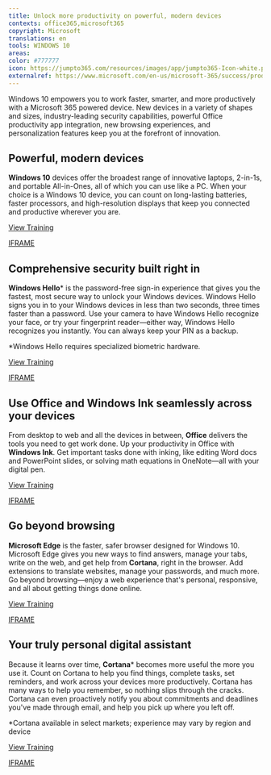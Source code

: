```yaml
---
title: Unlock more productivity on powerful, modern devices
contexts: office365,microsoft365
copyright: Microsoft
translations: en
tools: WINDOWS 10
areas: 
color: #777777
icon: https://jumpto365.com/resources/images/app/jumpto365-Icon-white.png
externalref: https://www.microsoft.com/en-us/microsoft-365/success/productivitylibrary/unlock-more-productivity-on-powerful-modern-devices
---
```

Windows 10 empowers you to work faster, smarter, and more productively with a Microsoft 365 powered device. New devices in a variety of shapes and sizes, industry-leading security capabilities, powerful Office productivity app integration, new browsing experiences, and personalization features keep you at the forefront of innovation.


## Powerful, modern devices

**Windows 10** devices offer the broadest range of innovative laptops, 2-in-1s, and portable All-in-Ones, all of which you can use like a PC. When your choice is a Windows 10 device, you can count on long-lasting batteries, faster processors, and high-resolution displays that keep you connected and productive wherever you are.

[View Training](https://www.microsoft.com/en-us/windowsforbusiness/featured-devices)

[IFRAME](https://www.microsoft.com/en-us/videoplayer/embed/RE1UzSF)

## Comprehensive security built right in

**Windows Hello**\* is the password-free sign-in experience that gives you the fastest, most secure way to unlock your Windows devices. Windows Hello signs you in to your Windows devices in less than two seconds, three times faster than a password. Use your camera to have Windows Hello recognize your face, or try your fingerprint reader—either way, Windows Hello recognizes you instantly. You can always keep your PIN as a backup.

*Windows Hello requires specialized biometric hardware.

[View Training](https://support.microsoft.com/help/17215/windows-10-what-is-hello)

[IFRAME](https://www.microsoft.com/en-us/videoplayer/embed/RE1UMQd)

## Use Office and Windows Ink seamlessly across your devices

From desktop to web and all the devices in between, **Office** delivers the tools you need to get work done. Up your productivity in Office with **Windows Ink**. Get important tasks done with inking, like editing Word docs and PowerPoint slides, or solving math equations in OneNote—all with your digital pen.

[View Training](https://support.microsoft.com/help/17210/windows-10-use-your-pc-like-a-tablet)

[IFRAME](https://www.microsoft.com/en-us/videoplayer/embed/RE1UPrF)

## Go beyond browsing

**Microsoft Edge** is the faster, safer browser designed for Windows 10. Microsoft Edge gives you new ways to find answers, manage your tabs, write on the web, and get help from **Cortana**, right in the browser. Add extensions to translate websites, manage your passwords, and much more. Go beyond browsing—enjoy a web experience that's personal, responsive, and all about getting things done online.

[View Training](https://support.microsoft.com/help/17169/get-to-know-microsoft-edge)

[IFRAME](https://www.microsoft.com/en-us/videoplayer/embed/RE1UMSs)

## Your truly personal digital assistant

Because it learns over time, **Cortana**\* becomes more useful the more you use it. Count on Cortana to help you find things, complete tasks, set reminders, and work across your devices more productively. Cortana has many ways to help you remember, so nothing slips through the cracks. Cortana can even proactively notify you about commitments and deadlines you've made through email, and help you pick up where you left off.

*Cortana available in select markets; experience may vary by region and device

[View Training](https://support.microsoft.com/help/17214/windows-10-what-is)

[IFRAME](https://www.microsoft.com/en-us/videoplayer/embed/RE1UCrP)

